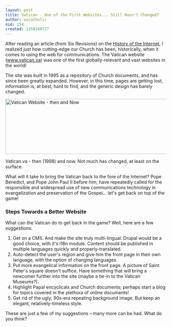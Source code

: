 ```yaml
---
layout: post
title: Vatican - One of the First Websites... Still Hasn't Changed?
author: oscatholic
nid: 154
created: 1258348727
---
```

<p>After reading an article (from Six Revisions) on the <a href="http://sixrevisions.com/resources/the-history-of-the-internet-in-a-nutshell/">History of the Internet</a>, I realized just how cutting-edge our Church has been, historically, when it comes to using the web for communications. The Vatican website (<a href="http://www.vatican.va/">www.vatican.va</a>) was one of the first globally-relevant and vast websites in the world!</p>
<p>The site was built in 1995 as a repository of Church documents, and has since been greatly expanded. However, in this time, pages are getting lost, information is, at best, hard to find, and the generic design has barely changed.</p>
<p class="rtecenter"><img alt="Vatican Website - then and Now" width="527" height="172" src="/sites/opensourcecatholic.com/files/user-uploads/oscatholic/then-and-now-vatican-website.jpg" /></p>
<p class="rtecenter">Vatican.va - then (1998) and now. Not much has changed, at least on the surface.</p>
<p>What will it take to bring the Vatican back to the fore of the Internet? Pope Benedict, and Pope John Paul II before him, have repeatedly called for the responsible and widespread use of new communications technology in evangelization and preservation of the Gospel... let's get back on top of the game!</p>
<h3>Steps Towards a Better Website</h3>
<p>What can the Vatican do to get back in the game? Well, here are a few suggestions:</p>
<ol>
    <li>Get on a CMS. And make the site truly multi-lingual. Drupal would be a good choice, with it's i18n module. Content should be published in multiple languages quickly and properly-translated.</li>
    <li>Auto-detect the user's region and give him the front page in their own language, with the option of changing languages.</li>
    <li>Put more evangelical information on the front page. A picture of Saint Peter's square doesn't suffice. Have something that will bring a newcomer further into the site (maybe a tie-in to the Vatican Museums?).</li>
    <li>Highlight Papal encyclicals and Church documents; perhaps start a blog for topics covered in the plethora of online documents!</li>
    <li>Get rid of the ugly, 90s-era repeating background image. But keep an elegant, relatively-timeless style.</li>
</ol>
<p>These are just a few of my suggestions &ndash; many more can be had. What do you think?</p>
